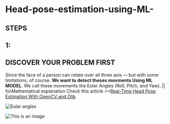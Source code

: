 # Head-pose-estimation-using-ML-
## STEPS
## 1: 
## **DISCOVER YOUR PROBLEM FIRST**

Since the face of a person can rotate over all three axis — but with some limitations, of course.  **We want to detect theses movments Using ML MODEL**. We call these movements the Euler Angles (Roll, Pitch, and Yaw)..|| forMathematical explanation Check this article >>[Real-Time Head Pose Estimation With OpenCV and Dlib](https://medium.com/analytics-vidhya/real-time-head-pose-estimation-with-opencv-and-dlib-e8dc10d62078)

![Eular angles ](https://drive.google.com/file/d/1TjzlifOJlXmq4xZPJPr69aIIfI8i2ZtQ/view?usp=sharing)

![This is an image](https://myoctocat.com/assets/images/base-octocat.svg)
